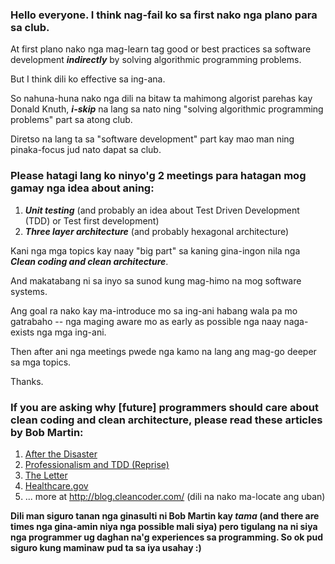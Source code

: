 ### Hello everyone. I think nag-fail ko sa first nako nga plano para sa club.

At first plano nako nga mag-learn tag good or best practices sa software development **_indirectly_** by solving algorithmic programming problems.

But I think dili ko effective sa ing-ana.

So nahuna-huna nako nga dili na bitaw ta mahimong algorist parehas kay Donald Knuth, **_i-skip_** na lang sa nato ning "solving algorithmic programming problems" part sa atong club.

Diretso na lang ta sa "software development" part kay mao man ning pinaka-focus jud nato dapat sa club.

### Please hatagi lang ko ninyo'g 2 meetings para hatagan mog gamay nga idea about aning:
1. **_Unit testing_** (and probably an idea about Test Driven Development (TDD) or Test first development)
2. **_Three layer architecture_** (and probably hexagonal architecture)

Kani nga mga topics kay naay "big part" sa kaning gina-ingon nila nga **_Clean coding and clean architecture_**.

And makatabang ni sa inyo sa sunod kung mag-himo na mog software systems.

Ang goal ra nako kay ma-introduce mo sa ing-ani habang wala pa mo gatrabaho -- nga maging aware mo as early as possible nga naay naga-exists nga mga ing-ani.

Then after ani nga meetings pwede nga kamo na lang ang mag-go deeper sa mga topics.

Thanks.

### If you are asking why [future] programmers should care about clean coding and clean architecture, please read these articles by Bob Martin:
1. [After the Disaster](http://bit.ly/2afCGaP)
2. [Professionalism and TDD (Reprise)](http://bit.ly/2a1DTqH)
3. [The Letter](http://bit.ly/2acJyqk)
4. [Healthcare.gov](http://bit.ly/2ay0In6)
5. ... more at http://blog.cleancoder.com/ (dili na nako ma-locate ang uban)

**Dili man siguro tanan nga ginasulti ni Bob Martin kay _tama_ (and there are times nga gina-amin niya nga possible mali siya) pero tigulang na ni siya nga programmer ug daghan na'g experiences sa programming. So ok pud siguro kung maminaw pud ta sa iya usahay :)**
